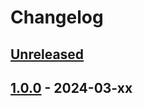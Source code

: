 # Changelog

## [Unreleased][unreleased]

## [1.0.0][] - 2024-03-xx

[unreleased]: https://github.com/astrohelm/nalogy/compare/release...HEAD
[1.0.0]: https://github.com/astrohelm/nalogy/releases/tag/release
